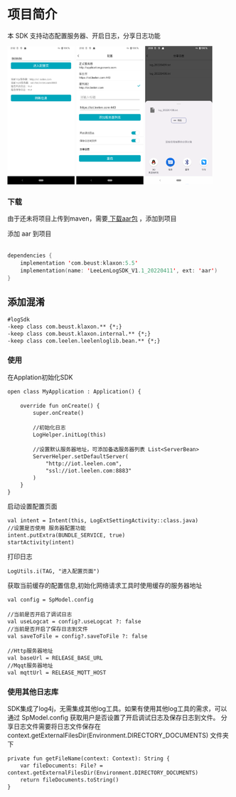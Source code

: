 # 项目简介

本 SDK 支持动态配置服务器、开启日志，分享日志功能

<img src="https://raw.githubusercontent.com/enwali/logSdk/main/image/Screenshot_20220409_143212.png"  width=30%  /> <img src="https://raw.githubusercontent.com/enwali/logSdk/main/image/Screenshot_20220409_143141.png"  width=30%  /> <img src="https://raw.githubusercontent.com/enwali/logSdk/main/image/Screenshot_20220409_143303.png" width=30%  />

### 下载

由于还未将项目上传到maven，需要<a  href ="https://github.com/enwali/logSdk/raw/main/DemoApp/libs/LeeLenLogSDK_V1.2_20220426.aar">
下载aar包</a> ，添加到项目

添加 aar 到项目

```kotlin

dependencies {
    implementation 'com.beust:klaxon:5.5'
    implementation(name: 'LeeLenLogSDK_V1.1_20220411', ext: 'aar')
}

```

## 添加混淆

```
#logSdk
-keep class com.beust.klaxon.** {*;}
-keep class com.beust.klaxon.internal.** {*;}
-keep class com.leelen.leelenloglib.bean.** {*;}
```

### 使用

在Applation初始化SDK

```
open class MyApplication : Application() {

    override fun onCreate() {
        super.onCreate()

        //初始化日志
        LogHelper.initLog(this)

        //设置默认服务器地址，可添加备选服务器列表 List<ServerBean>
        ServerHelper.setDefaultServer(
            "http://iot.leelen.com",
            "ssl://iot.leelen.com:8883"
        )
    }
}
```

启动设置配置页面

```
val intent = Intent(this, LogExtSettingActivity::class.java)
//设置是否使用 服务器配置功能
intent.putExtra(BUNDLE_SERVICE, true)
startActivity(intent)
```

打印日志

```
LogUtils.i(TAG, "进入配置页面")
```

获取当前缓存的配置信息,初始化网络请求工具时使用缓存的服务器地址

```
val config = SpModel.config

//当前是否开启了调试日志
val useLogcat = config?.useLogcat ?: false
//当前是否开启了保存日志到文件
val saveToFile = config?.saveToFile ?: false

//Http服务器地址
val baseUrl = RELEASE_BASE_URL
//Mqqt服务器地址
val mqttUrl = RELEASE_MQTT_HOST
```

### 使用其他日志库

SDK集成了log4j，无需集成其他log工具。如果有使用其他log工具的需求，可以通过 SpModel.config 获取用户是否设置了开启调试日志及保存日志到文件。
分享日志文件需要将日志文件保存在context.getExternalFilesDir(Environment.DIRECTORY_DOCUMENTS) 文件夹下

```
private fun getFileName(context: Context): String {
    var fileDocuments: File? = context.getExternalFilesDir(Environment.DIRECTORY_DOCUMENTS)
    return fileDocuments.toString()
}
```